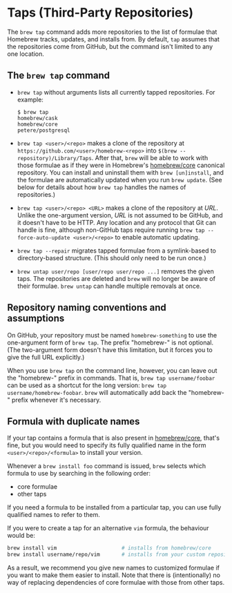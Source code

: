 # Taps (Third-Party Repositories)

The `brew tap` command adds more repositories to the list of formulae that Homebrew tracks, updates,
and installs from. By default, `tap` assumes that the repositories come from GitHub,
but the command isn't limited to any one location.

## The `brew tap` command

* `brew tap` without arguments lists all currently tapped repositories. For
  example:

  ```console
  $ brew tap
  homebrew/cask
  homebrew/core
  petere/postgresql
  ```

* `brew tap <user>/<repo>` makes a clone of the repository at
  `https://github.com/<user>/homebrew-<repo>` into `$(brew --repository)/Library/Taps`.
  After that, `brew` will be able to work with those formulae as if they were in Homebrew's
  [homebrew/core](https://github.com/Homebrew/homebrew-core) canonical repository.
  You can install and uninstall them with `brew [un]install`, and the formulae are
  automatically updated when you run `brew update`. (See below for details
  about how `brew tap` handles the names of repositories.)

* `brew tap <user>/<repo> <URL>` makes a clone of the repository at _URL_.
  Unlike the one-argument version, _URL_ is not assumed to be GitHub, and it
  doesn't have to be HTTP. Any location and any protocol that Git can handle is
  fine, although non-GitHub taps require running `brew tap --force-auto-update <user>/<repo>`
  to enable automatic updating.

* `brew tap --repair` migrates tapped formulae from a symlink-based to
  directory-based structure. (This should only need to be run once.)

* `brew untap user/repo [user/repo user/repo ...]` removes the given taps. The
  repositories are deleted and `brew` will no longer be aware of their formulae.
  `brew untap` can handle multiple removals at once.

## Repository naming conventions and assumptions

On GitHub, your repository must be named `homebrew-something` to use
the one-argument form of `brew tap`. The prefix "homebrew-" is not optional.
(The two-argument form doesn't have this limitation, but it forces you to
give the full URL explicitly.)

When you use `brew tap` on the command line, however, you can leave out the
"homebrew-" prefix in commands. That is, `brew tap username/foobar` can be used as a shortcut for the long
version: `brew tap username/homebrew-foobar`. `brew` will automatically add
back the "homebrew-" prefix whenever it's necessary.

## Formula with duplicate names

If your tap contains a formula that is also present in
[homebrew/core](https://github.com/Homebrew/homebrew-core), that's fine,
but you would need to specify its fully qualified name in the form
`<user>/<repo>/<formula>` to install your version.

Whenever a `brew install foo` command is issued, `brew` selects which formula
to use by searching in the following order:

* core formulae
* other taps

If you need a formula to be installed from a particular tap, you can use fully
qualified names to refer to them.

If you were to create a tap for an alternative `vim` formula, the behaviour would be:

```sh
brew install vim                     # installs from homebrew/core
brew install username/repo/vim       # installs from your custom repository
```

As a result, we recommend you give new names to customized formulae if you want to make
them easier to install. Note that there is (intentionally) no way of replacing
dependencies of core formulae with those from other taps.
